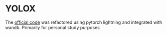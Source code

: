 # YOLOX
The [official code](https://github.com/Megvii-BaseDetection/YOLOX/tree/0e6f6c6b5ac4caebaba4d0bb65aa699ddf56d880) was refactored using pytorch lightning and integrated with wandb. Primarily for personal study purposes
